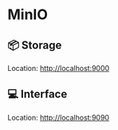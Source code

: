 # MinIO

## 📦 Storage

Location: [http://localhost:9000](http://localhost:9000)

## 💻 Interface

Location: [http://localhost:9090](http://localhost:9090)
